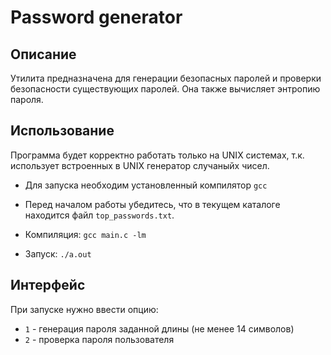 # Password generator


## Описание
Утилита предназначена для генерации безопасных паролей и проверки безопасности существующих паролей. Она также вычисляет энтропию пароля.


## Использование
Программа будет корректно работать только на UNIX системах, т.к. использует встроенных в UNIX генератор случаныйх чисел. 

 - Для запуска необходим установленный компилятор `gcc`

 - Перед началом работы убедитесь, что в текущем каталоге находится файл `top_passwords.txt`.

 - Компиляция: `gcc main.c -lm`

 - Запуск: `./a.out`

 ## Интерфейс
 При запуске нужно ввести опцию:
  - `1` - генерация пароля заданной длины (не менее 14 символов)
  - `2` - проверка пароля пользователя